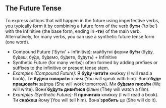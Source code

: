 ## The Future Tense

To express actions that will happen in the future using imperfective verbs, you typically form it by combining a future form of the verb __бути__ ('to be') with the infinitive (the base form, ending in __-ти__) of the main verb. Alternatively, for many verbs, you can use a synthetic future tense form (one word).

*   Compound Future ('Бути' + Infinitive): майбутні форми __бу́ти__ (бу́ду, бу́деш, бу́де, бу́демо, бу́дете, бу́дуть) + Infinitive
*   Synthetic Future (for many verbs): often formed by adding prefixes or suffixes to the infinitive or present tense stem.
*   _Examples (Compound Future):_ Я __бу́ду чита́ти__ кни́жку (I will read a book). Ти __бу́деш говори́ти__ з ним (You will speak with him). Вона́ __бу́де працюва́ти__ за́втра (She will work tomorrow). Ми __бу́демо писа́ти__ (We will write). Вони́ __бу́дуть диви́тися__ фільм (They will watch a film).
*   _Examples (Synthetic Future):_ Я __прочита́ю__ кни́жку (I will read a book). Ти __ска́жеш__ йому́ (You will tell him). Вона́ __зро́бить__ це (She will do it).